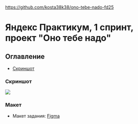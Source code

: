  https://github.com/kosta38k38/ono-tebe-nado-fd25
 # Яндекс Практикум, 1 спринт, проект "Оно тебе надо"
 ## Оглавление

- [Скриншот](#скриншот)
### Скриншот

![](screenshot(2).png)
### Макет

- Макет задания: [Figma](https://www.figma.com/file/j0GR1cSFoZbUnNWNvpDapI)

